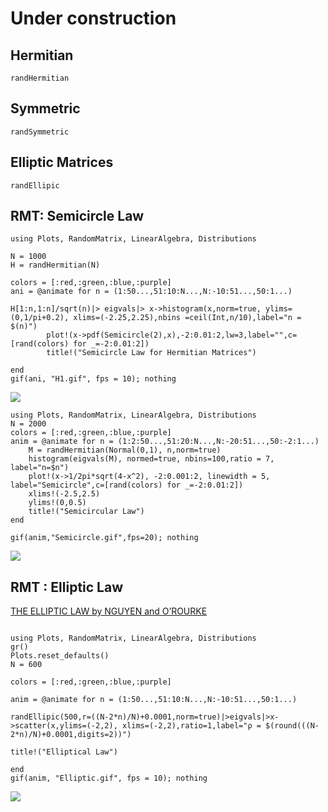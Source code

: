 # Under construction

## Hermitian
```@docs
randHermitian
```


## Symmetric
```@docs
randSymmetric
```


## Elliptic Matrices
```@docs
randEllipic
```

## RMT: Semicircle Law

```@eval
using Plots, RandomMatrix, LinearAlgebra, Distributions

N = 1000
H = randHermitian(N)

colors = [:red,:green,:blue,:purple]
ani = @animate for n = (1:50...,51:10:N...,N:-10:51...,50:1...)

H[1:n,1:n]/sqrt(n)|> eigvals|> x->histogram(x,norm=true, ylims=(0,1/pi+0.2), xlims=(-2.25,2.25),nbins =ceil(Int,n/10),label="n = $(n)")
        plot!(x->pdf(Semicircle(2),x),-2:0.01:2,lw=3,label="",c=[rand(colors) for _=-2:0.01:2])
        title!("Semicircle Law for Hermitian Matrices")

end 
gif(ani, "H1.gif", fps = 10); nothing
```
![](H1.gif)

```@eval
using Plots, RandomMatrix, LinearAlgebra, Distributions
N = 2000
colors = [:red,:green,:blue,:purple]
anim = @animate for n = (1:2:50...,51:20:N...,N:-20:51...,50:-2:1...)
    M = randHermitian(Normal(0,1), n,norm=true) 
    histogram(eigvals(M), normed=true, nbins=100,ratio = 7, label="n=$n")
    plot!(x->1/2pi*sqrt(4-x^2), -2:0.001:2, linewidth = 5, label="Semicircle",c=[rand(colors) for _=-2:0.01:2])
    xlims!(-2.5,2.5)
    ylims!(0,0.5)
    title!("Semicircular Law")
end

gif(anim,"Semicircle.gif",fps=20); nothing
```
![](Semicircle.gif)

## RMT : Elliptic Law
[THE ELLIPTIC LAW by NGUYEN and O’ROURKE](https://arxiv.org/pdf/1208.5883.pdf)
```@eval

using Plots, RandomMatrix, LinearAlgebra, Distributions
gr()  
Plots.reset_defaults() 
N = 600

colors = [:red,:green,:blue,:purple]
 
anim = @animate for n = (1:50...,51:10:N...,N:-10:51...,50:1...)
    
randEllipic(500,r=((N-2*n)/N)+0.0001,norm=true)|>eigvals|>x->scatter(x,ylims=(-2,2), xlims=(-2,2),ratio=1,label="ρ = $(round(((N-2*n)/N)+0.0001,digits=2))")

title!("Elliptical Law")

end 
gif(anim, "Elliptic.gif", fps = 10); nothing
```

 ![](Elliptic.gif)